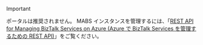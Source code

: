 > [!IMPORTANT]
> ポータルは推奨されません。 MABS インスタンスを管理するには、「[REST API for Managing BizTalk Services on Azure (Azure で BizTalk Services を管理するための REST API)](https://msdn.microsoft.com/library/azure/dn232347.aspx)」をご覧ください。